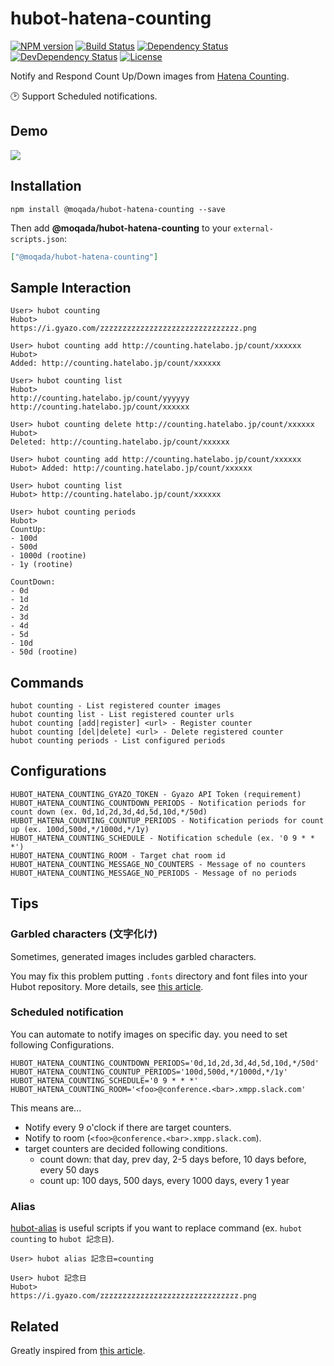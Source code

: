 # hubot-hatena-counting

[![NPM version][npm-image]][npm-url]
[![Build Status][travis-image]][travis-url]
[![Dependency Status][daviddm-image]][daviddm-url]
[![DevDependency Status][daviddm-dev-image]][daviddm-dev-url]
[![License][license-image]][license-url]

Notify and Respond Count Up/Down images from [Hatena Counting](http://counting.hatelabo.jp/).

:clock2: Support Scheduled notifications.

## Demo

![](https://i.gyazo.com/17581bce0c82fc146f23f4d99f7fd916.png)

## Installation

```
npm install @moqada/hubot-hatena-counting --save
```

Then add **@moqada/hubot-hatena-counting** to your `external-scripts.json`:

```json
["@moqada/hubot-hatena-counting"]
```

## Sample Interaction

```
User> hubot counting
Hubot>
https://i.gyazo.com/zzzzzzzzzzzzzzzzzzzzzzzzzzzzzzz.png

User> hubot counting add http://counting.hatelabo.jp/count/xxxxxx
Hubot>
Added: http://counting.hatelabo.jp/count/xxxxxx

User> hubot counting list
Hubot>
http://counting.hatelabo.jp/count/yyyyyy
http://counting.hatelabo.jp/count/xxxxxx

User> hubot counting delete http://counting.hatelabo.jp/count/xxxxxx
Hubot>
Deleted: http://counting.hatelabo.jp/count/xxxxxx

User> hubot counting add http://counting.hatelabo.jp/count/xxxxxx
Hubot> Added: http://counting.hatelabo.jp/count/xxxxxx

User> hubot counting list
Hubot> http://counting.hatelabo.jp/count/xxxxxx

User> hubot counting periods
Hubot>
CountUp:
- 100d
- 500d
- 1000d (rootine)
- 1y (rootine)

CountDown:
- 0d
- 1d
- 2d
- 3d
- 4d
- 5d
- 10d
- 50d (rootine)
```

## Commands

```
hubot counting - List registered counter images
hubot counting list - List registered counter urls
hubot counting [add|register] <url> - Register counter
hubot counting [del|delete] <url> - Delete registered counter
hubot counting periods - List configured periods
```

## Configurations

```
HUBOT_HATENA_COUNTING_GYAZO_TOKEN - Gyazo API Token (requirement)
HUBOT_HATENA_COUNTING_COUNTDOWN_PERIODS - Notification periods for count down (ex. 0d,1d,2d,3d,4d,5d,10d,*/50d)
HUBOT_HATENA_COUNTING_COUNTUP_PERIODS - Notification periods for count up (ex. 100d,500d,*/1000d,*/1y)
HUBOT_HATENA_COUNTING_SCHEDULE - Notification schedule (ex. '0 9 * * *')
HUBOT_HATENA_COUNTING_ROOM - Target chat room id
HUBOT_HATENA_COUNTING_MESSAGE_NO_COUNTERS - Message of no counters
HUBOT_HATENA_COUNTING_MESSAGE_NO_PERIODS - Message of no periods
```

## Tips

### Garbled characters (文字化け)

Sometimes, generated images includes garbled characters.

You may fix this problem putting `.fonts` directory and font files into your Hubot repository.
More details, see [this article](http://d.hatena.ne.jp/osyo-manga/20130626/1372210417).

### Scheduled notification

You can automate to notify images on specific day.
you need to set following Configurations.

```
HUBOT_HATENA_COUNTING_COUNTDOWN_PERIODS='0d,1d,2d,3d,4d,5d,10d,*/50d'
HUBOT_HATENA_COUNTING_COUNTUP_PERIODS='100d,500d,*/1000d,*/1y'
HUBOT_HATENA_COUNTING_SCHEDULE='0 9 * * *'
HUBOT_HATENA_COUNTING_ROOM='<foo>@conference.<bar>.xmpp.slack.com'
```

This means are...

- Notify every 9 o'clock if there are target counters.
- Notify to room (`<foo>@conference.<bar>.xmpp.slack.com`).
- target counters are decided following conditions.
  - count down: that day, prev day, 2-5 days before, 10 days before, every 50 days
  - count up: 100 days, 500 days, every 1000 days, every 1 year

### Alias

[hubot-alias](https://github.com/dtaniwaki/hubot-alias) is useful scripts if you want to replace command (ex. `hubot counting` to `hubot 記念日`).

```
User> hubot alias 記念日=counting

User> hubot 記念日
Hubot>
https://i.gyazo.com/zzzzzzzzzzzzzzzzzzzzzzzzzzzzzzz.png
```

## Related

Greatly inspired from [this article](http://blog.8arrow.org/entry/2016/01/13/183349).


[npm-url]: https://www.npmjs.com/package/@moqada/hubot-hatena-counting
[npm-image]: https://img.shields.io/npm/v/@moqada/hubot-hatena-counting.svg?style=flat-square
[travis-url]: https://travis-ci.org/moqada/hubot-hatena-counting
[travis-image]: https://img.shields.io/travis/moqada/hubot-hatena-counting.svg?style=flat-square
[daviddm-url]: https://david-dm.org/moqada/hubot-hatena-counting
[daviddm-image]: https://img.shields.io/david/moqada/hubot-hatena-counting.svg?style=flat-square
[daviddm-dev-url]: https://david-dm.org/moqada/hubot-hatena-counting#info=devDependencies
[daviddm-dev-image]: https://img.shields.io/david/dev/moqada/hubot-hatena-counting.svg?style=flat-square
[license-url]: http://opensource.org/licenses/MIT
[license-image]: https://img.shields.io/github/license/moqada/hubot-hatena-counting.svg?style=flat-square
